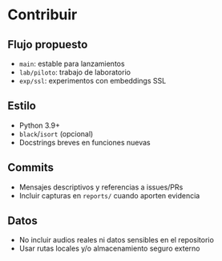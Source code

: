 
# Contribuir

## Flujo propuesto
- `main`: estable para lanzamientos
- `lab/piloto`: trabajo de laboratorio
- `exp/ssl`: experimentos con embeddings SSL

## Estilo
- Python 3.9+
- `black`/`isort` (opcional)
- Docstrings breves en funciones nuevas

## Commits
- Mensajes descriptivos y referencias a issues/PRs
- Incluir capturas en `reports/` cuando aporten evidencia

## Datos
- No incluir audios reales ni datos sensibles en el repositorio
- Usar rutas locales y/o almacenamiento seguro externo
